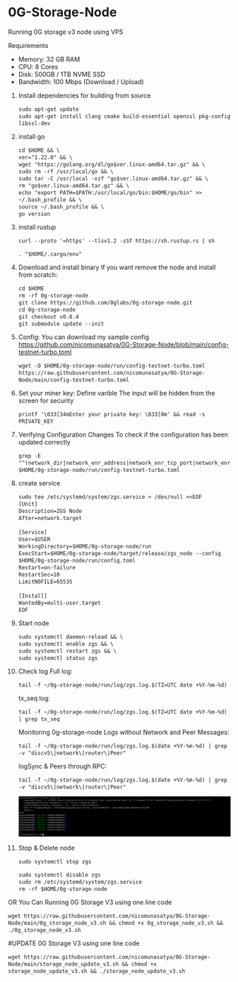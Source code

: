 # 0G-Storage-Node
Running 0G storage v3 node using VPS

Requirements
- Memory: 32 GB RAM
- CPU: 8 Cores
- Disk: 500GB / 1TB NVME SSD
- Bandwidth: 100 Mbps (Download / Upload)

1. Install dependencies for building from source
    ```
    sudo apt-get update
    sudo apt-get install clang cmake build-essential openssl pkg-config libssl-dev
    ```
2. install go
    ```
    cd $HOME && \
    ver="1.22.0" && \
    wget "https://golang.org/dl/go$ver.linux-amd64.tar.gz" && \
    sudo rm -rf /usr/local/go && \
    sudo tar -C /usr/local -xzf "go$ver.linux-amd64.tar.gz" && \
    rm "go$ver.linux-amd64.tar.gz" && \
    echo "export PATH=$PATH:/usr/local/go/bin:$HOME/go/bin" >> ~/.bash_profile && \
    source ~/.bash_profile && \
    go version
    ```
3. install rustup
    ```
    curl --proto '=https' --tlsv1.2 -sSf https://sh.rustup.rs | sh
    ```
    ```
    . "$HOME/.cargo/env"
    ```
4. Download and install binary
   If you want remove the node and install from scratch:
    ```
    cd $HOME
    rm -rf 0g-storage-node
    git clone https://github.com/0glabs/0g-storage-node.git
    cd 0g-storage-node
    git checkout v0.8.4
    git submodule update --init
    ```
5. Config:
   You can download my sample config
   https://github.com/nicomunasatya/0G-Storage-Node/blob/main/config-testnet-turbo.toml
    ```
    wget -O $HOME/0g-storage-node/run/config-testnet-turbo.toml https://raw.githubusercontent.com/nicomunasatya/0G-Storage-Node/main/config-testnet-turbo.toml
    ```
6. Set your miner key:
   Define varible The input will be hidden from the screen for security
    ```
    printf '\033[34mEnter your private key: \033[0m' && read -s PRIVATE_KEY
    ```
7. Verifying Configuration Changes
   To check if the configuration has been updated correctly
    ```
    grep -E "^(network_dir|network_enr_address|network_enr_tcp_port|network_enr_udp_port|network_libp2p_port|network_discovery_port|rpc_listen_address|rpc_enabled|db_dir|log_config_file|log_contract_address|mine_contract_address|reward_contract_address|log_sync_start_block_number|blockchain_rpc_endpoint|auto_sync_enabled|find_peer_timeout)" $HOME/0g-storage-node/run/config-testnet-turbo.toml
    ```
8. create service
    ```
    sudo tee /etc/systemd/system/zgs.service > /dev/null <<EOF
    [Unit]
    Description=ZGS Node
    After=network.target

    [Service]
    User=$USER
    WorkingDirectory=$HOME/0g-storage-node/run
    ExecStart=$HOME/0g-storage-node/target/release/zgs_node --config $HOME/0g-storage-node/run/config.toml
    Restart=on-failure
    RestartSec=10
    LimitNOFILE=65535

    [Install]
    WantedBy=multi-user.target
    EOF
    ```
9. Start node
    ```
    sudo systemctl daemon-reload && \
    sudo systemctl enable zgs && \
    sudo systemctl restart zgs && \
    sudo systemctl status zgs
    ```
10. Check log
    Full log:
    ```
    tail -f ~/0g-storage-node/run/log/zgs.log.$(TZ=UTC date +%Y-%m-%d)
    ```
    
    tx_seq log:
    ```
    tail -f ~/0g-storage-node/run/log/zgs.log.$(TZ=UTC date +%Y-%m-%d) | grep tx_seq
    ```
    
    Monitoring 0g-storage-node Logs without Network and Peer Messages:
    ```
    tail -f ~/0g-storage-node/run/log/zgs.log.$(date +%Y-%m-%d) | grep -v "discv5\|network\|router\|Peer"
    ```
    
    logSync & Peers through RPC:
    ```
    tail -f ~/0g-storage-node/run/log/zgs.log.$(date +%Y-%m-%d) | grep -v "discv5\|network\|router\|Peer"
    ```
    ![Log Sync & Peers](https://raw.githubusercontent.com/nicomunasatya/0G-Storage-Node/main/logSync%20%26%20Peers%20through%20RPC.png)
    
12. Stop & Delete node
    ```
    sudo systemctl stop zgs
    ```
    ```
    sudo systemctl disable zgs
    sudo rm /etc/systemd/system/zgs.service
    rm -rf $HOME/0g-storage-node
    ```

OR You Can Running 0G Storage V3 using one line code
```
wget https://raw.githubusercontent.com/nicomunasatya/0G-Storage-Node/main/0g_storage_node_v3.sh && chmod +x 0g_storage_node_v3.sh && ./0g_storage_node_v3.sh
```
#UPDATE 0G Storage V3 using one line code
```
wget https://raw.githubusercontent.com/nicomunasatya/0G-Storage-Node/main/storage_node_update_v3.sh && chmod +x storage_node_update_v3.sh && ./storage_node_update_v3.sh
```


